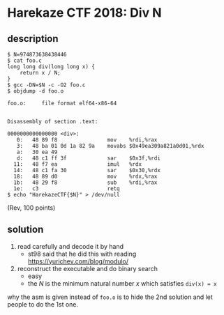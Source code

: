 # Harekaze CTF 2018: Div N

## description

```
$ N=974873638438446
$ cat foo.c
long long div(long long x) {
    return x / N;
}
$ gcc -DN=$N -c -O2 foo.c
$ objdump -d foo.o

foo.o:     file format elf64-x86-64


Disassembly of section .text:

0000000000000000 <div>:
   0:	48 89 f8             	mov    %rdi,%rax
   3:	48 ba 01 0d 1a 82 9a 	movabs $0x49ea309a821a0d01,%rdx
   a:	30 ea 49 
   d:	48 c1 ff 3f          	sar    $0x3f,%rdi
  11:	48 f7 ea             	imul   %rdx
  14:	48 c1 fa 30          	sar    $0x30,%rdx
  18:	48 89 d0             	mov    %rdx,%rax
  1b:	48 29 f8             	sub    %rdi,%rax
  1e:	c3                   	retq   
$ echo "HarekazeCTF{$N}" > /dev/null
```

(Rev, 100 points)

## solution

1.  read carefully and decode it by hand
    -   st98 said that he did this with reading <https://yurichev.com/blog/modulo/>
2.  reconstruct the executable and do binary search
    -   easy
    -   the $N$ is the minimum natural number $x$ which satisfies `div(x) = x`

why the asm is given instead of `foo.o` is to hide the 2nd solution and let people to do the 1st one.
